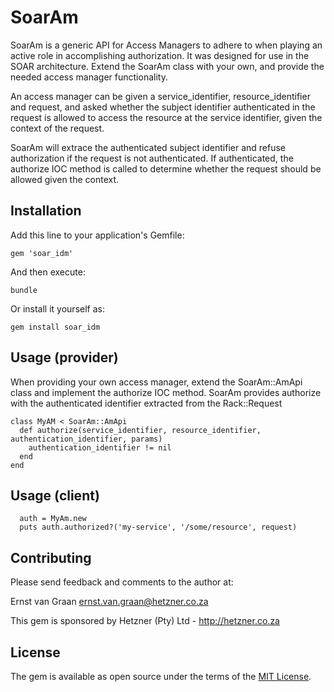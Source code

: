 # SoarAm

SoarAm is a generic API for Access Managers to adhere to when playing an active role in accomplishing authorization. It was designed for use in the SOAR architecture. Extend the SoarAm class with your own, and provide the needed access manager functionality.

An access manager can be given a service_identifier, resource_identifier and request, and asked whether the subject identifier authenticated in the request is allowed to access the resource at the service identifier, given the context of the request.

SoarAm will extrace the authenticated subject identifier and refuse authorization if the request is not authenticated. If authenticated, the authorize IOC method is called to determine whether the request should be allowed given the context.

## Installation

Add this line to your application's Gemfile:

    gem 'soar_idm'

And then execute:

    bundle

Or install it yourself as:

    gem install soar_idm

## Usage (provider)

When providing your own access manager, extend the SoarAm::AmApi class and implement the authorize IOC method. SoarAm provides authorize with the authenticated identifier extracted from the Rack::Request

```
class MyAM < SoarAm::AmApi
  def authorize(service_identifier, resource_identifier, authentication_identifier, params)
    authentication_identifier != nil
  end
end
```

## Usage (client)

```
  auth = MyAm.new
  puts auth.authorized?('my-service', '/some/resource', request)
```

## Contributing

Please send feedback and comments to the author at:

Ernst van Graan <ernst.van.graan@hetzner.co.za>

This gem is sponsored by Hetzner (Pty) Ltd - http://hetzner.co.za

## License

The gem is available as open source under the terms of the [MIT License](http://opensource.org/licenses/MIT).
